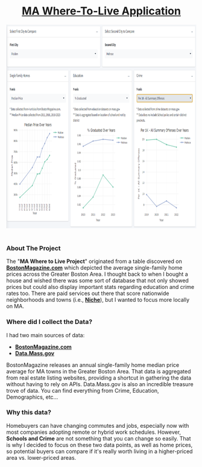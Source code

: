 <h1 style="text-align: center;"><a href="https://example.com](http://ynr0pw-christian-schmidt.shinyapps.io/MA-Where-to-Live-Project)">MA Where-To-Live Application</a></h1>
<div>
  <a href="https://github.com/christiantschmidt">
    <img src="https://github.com/christiantschmidt/MA-Where-To-Live-Application/blob/main/Screenshot%202024-05-08%20184044.png" alt="Dashboard Screenshot" width="900" height="540">
  </a>
</div>
<br>
<!-- ABOUT THE PROJECT -->
<div>
  <h3>About The Project</h3>
  <p>
    The "<strong>MA Where to Live Project</strong>" originated from a table discovered on 
    <a href="https://www.bostonmagazine.com/property/boston-single-family-home-prices-by-town-in-2023/"><strong>BostonMagazine.com</strong></a>
    which depicted the average single-family home prices across the Greater Boston Area. 
    I thought back to when I bought a house and wished there was some sort of database that not only showed prices but could also display important stats regarding education and crime rates too.
    There are paid services out there that score nationwide neighborhoods and towns (i.e., <a href="https://www.niche.com/"><strong>Niche</strong></a>), but I wanted to focus more locally on MA.
  </p>
</div>
<div>
  <h3>Where did I collect the Data?</h3>
  <p>
    I had two main sources of data:
    <ul>
      <li><a href="https://www.bostonmagazine.com/property/boston-single-family-home-prices-by-town-in-2023/"><strong>BostonMagazine.com</strong></a></li>
      <li><a href="https://data.mass.gov/"><strong>Data.Mass.gov</strong></a></li>
    </ul>
    BostonMagazine releases an annual single-family home median price average for MA towns in the Greater Boston Area.
    That data is aggregated from real estate listing websites, providing a shortcut in gathering the data without having to rely on APIs.
    Data.Mass.gov is also an incredible treasure trove of data. You can find everything from Crime, Education, Demographics, etc...
  </p>
</div>
<div>
  <h3>Why this data?</h3>
  <p>
    Homebuyers can have changing commutes and jobs, especially now with most companies adopting remote or hybrid work schedules.
    However, <strong>Schools and Crime</strong> are not something that you can change so easily.
    That is why I decided to focus on these two data points, as well as home prices, so potential buyers can compare if it's really worth living in a higher-priced area vs. lower-priced areas.
  </p>
</div> 

